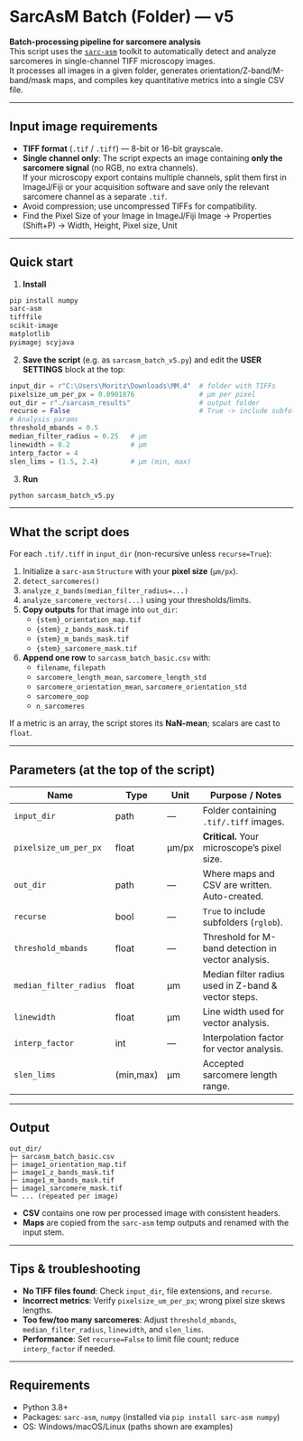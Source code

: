 # SarcAsM Batch (Folder) — v5

**Batch-processing pipeline for sarcomere analysis**  
This script uses the [`sarc-asm`](https://pypi.org/project/sarc-asm/) toolkit to automatically detect and analyze sarcomeres in single-channel TIFF microscopy images.  
It processes all images in a given folder, generates orientation/Z-band/M-band/mask maps, and compiles key quantitative metrics into a single CSV file.

---

## Input image requirements

- **TIFF format** (`.tif` / `.tiff`) — 8-bit or 16-bit grayscale.
- **Single channel only**: The script expects an image containing **only the sarcomere signal** (no RGB, no extra channels).  
  If your microscopy export contains multiple channels, split them first in ImageJ/Fiji or your acquisition software and save only the relevant sarcomere channel as a separate `.tif`.
- Avoid compression; use uncompressed TIFFs for compatibility.
- Find the Pixel Size of your Image in ImageJ/Fiji
  Image → Properties (Shift+P) → Width, Height, Pixel size, Unit

---

## Quick start

1) **Install**
```bash
pip install numpy
sarc-asm
tifffile
scikit-image
matplotlib
pyimagej scyjava
```

2) **Save the script** (e.g. as `sarcasm_batch_v5.py`) and edit the **USER SETTINGS** block at the top:
```python
input_dir = r"C:\Users\Moritz\Downloads\MM.4"  # folder with TIFFs
pixelsize_um_per_px = 0.0901876                # µm per pixel
out_dir = r"./sarcasm_results"                 # output folder
recurse = False                                # True -> include subfolders
# Analysis params
threshold_mbands = 0.5
median_filter_radius = 0.25   # µm
linewidth = 0.2               # µm
interp_factor = 4
slen_lims = (1.5, 2.4)        # µm (min, max)
```

3) **Run**
```bash
python sarcasm_batch_v5.py
```

---

## What the script does

For each `.tif/.tiff` in `input_dir` (non-recursive unless `recurse=True`):

1. Initialize a `sarc-asm` `Structure` with your **pixel size** (`µm/px`).
2. `detect_sarcomeres()`  
3. `analyze_z_bands(median_filter_radius=...)`  
4. `analyze_sarcomere_vectors(...)` using your thresholds/limits.
5. **Copy outputs** for that image into `out_dir`:
   - `{stem}_orientation_map.tif`
   - `{stem}_z_bands_mask.tif`
   - `{stem}_m_bands_mask.tif`
   - `{stem}_sarcomere_mask.tif`
6. **Append one row** to `sarcasm_batch_basic.csv` with:
   - `filename`, `filepath`
   - `sarcomere_length_mean`, `sarcomere_length_std`
   - `sarcomere_orientation_mean`, `sarcomere_orientation_std`
   - `sarcomere_oop`
   - `n_sarcomeres`

If a metric is an array, the script stores its **NaN-mean**; scalars are cast to `float`.

---

## Parameters (at the top of the script)

| Name | Type | Unit | Purpose / Notes |
|---|---|---|---|
| `input_dir` | path | — | Folder containing `.tif/.tiff` images. |
| `pixelsize_um_per_px` | float | µm/px | **Critical.** Your microscope’s pixel size. |
| `out_dir` | path | — | Where maps and CSV are written. Auto-created. |
| `recurse` | bool | — | `True` to include subfolders (`rglob`). |
| `threshold_mbands` | float | — | Threshold for M-band detection in vector analysis. |
| `median_filter_radius` | float | µm | Median filter radius used in Z-band & vector steps. |
| `linewidth` | float | µm | Line width used for vector analysis. |
| `interp_factor` | int | — | Interpolation factor for vector analysis. |
| `slen_lims` | (min,max) | µm | Accepted sarcomere length range. |

---

## Output

```
out_dir/
├─ sarcasm_batch_basic.csv
├─ image1_orientation_map.tif
├─ image1_z_bands_mask.tif
├─ image1_m_bands_mask.tif
├─ image1_sarcomere_mask.tif
└─ ... (repeated per image)
```

- **CSV** contains one row per processed image with consistent headers.
- **Maps** are copied from the `sarc-asm` temp outputs and renamed with the input stem.

---

## Tips & troubleshooting

- **No TIFF files found**: Check `input_dir`, file extensions, and `recurse`.
- **Incorrect metrics**: Verify `pixelsize_um_per_px`; wrong pixel size skews lengths.
- **Too few/too many sarcomeres**: Adjust `threshold_mbands`, `median_filter_radius`, `linewidth`, and `slen_lims`.
- **Performance**: Set `recurse=False` to limit file count; reduce `interp_factor` if needed.

---

## Requirements

- Python 3.8+
- Packages: `sarc-asm`, `numpy` (installed via `pip install sarc-asm numpy`)
- OS: Windows/macOS/Linux (paths shown are examples)


